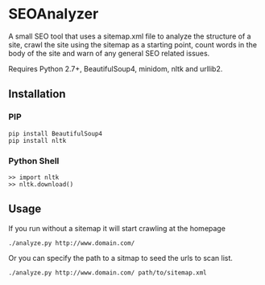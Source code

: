 SEOAnalyzer
===========

A small SEO tool that uses a sitemap.xml file to analyze the structure of a site, crawl the site using the sitemap as a starting point, count words in the body of the site and warn of any general SEO related issues.

Requires Python 2.7+, BeautifulSoup4, minidom, nltk and urllib2.

Installation
------------

### PIP

```
pip install BeautifulSoup4
pip install nltk
```

### Python Shell

```
>> import nltk
>> nltk.download()
```

Usage
-----

If you run without a sitemap it will start crawling at the homepage

```
./analyze.py http://www.domain.com/
```

Or you can specify the path to a sitmap to seed the urls to scan list.

```
./analyze.py http://www.domain.com/ path/to/sitemap.xml
```